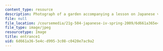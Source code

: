 ```yaml
---
content_type: resource
description: Photograph of a garden accompanying a lesson on Japanese vocabulary.
file: null
file_location: /coursemedia/21g-504-japanese-iv-spring-2009/6d661a365e4cd9953c08c0420e7ac9a2_entrance1.jpg
file_type: image/jpeg
resourcetype: Image
title: entrance1
uid: 6d661a36-5e4c-d995-3c08-c0420e7ac9a2
---
```

